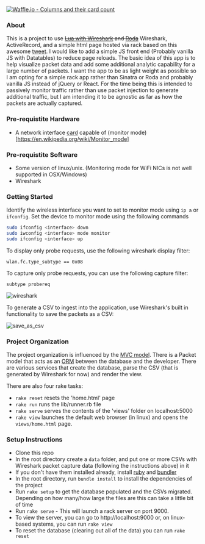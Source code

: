 [![Waffle.io - Columns and their card count](https://badge.waffle.io/boveus/wifinder.svg?columns=all)](https://waffle.io/boveus/wifinder)

### About ###
This is a project to use ~~[Lua with Wireshark](https://wiki.wireshark.org/Lua) and [Roda](https://github.com/jeremyevans/roda)~~ Wireshark, ActiveRecord, and a simple html page hosted via rack based on this awesome [tweet](https://twitter.com/tenderlove/status/351554818579505152).  I would like to add a simple JS front end (Probably vanilla JS with Datatables) to reduce page reloads.  The basic idea of this app is to help visualize packet data and add some additional analytic capability for a large number of packets.  I want the app to be as light weight as possible so I am opting for a simple rack app rather than Sinatra or Roda and probably vanilla JS instead of jQuery or React.  For the time being this is intended to passively monitor traffic rather than use packet injection to generate additional traffic, but I am intending it to be agnostic as far as how the packets are actually captured.

### Pre-requistite Hardware ###
- A network interface [card](https://www.acrylicwifi.com/en/support-webinars-wifi-wireless-network-software-tools/compatible-hardware/) capable of (monitor mode)[https://en.wikipedia.org/wiki/Monitor_mode]

### Pre-requistite Software ###
- Some version of linux/unix. (Monitoring mode for WiFi NICs is not well supported in OSX/Windows)
- Wireshark

### Getting Started ###
Identify the wireless interface you want to set to monitor mode using `ip a` or `ifconfig`.
Set the device to monitor mode using the following commands
```bash
sudo ifconfig <interface> down
sudo iwconfig <interface> mode monitor
sudo ifconfig <interface> up
```

To display only probe requests, use the following wireshark display filter:
```
wlan.fc.type_subtype == 0x08
```
To capture only probe requests, you can use the following capture filter:
```
subtype probereq
```
![wireshark](https://user-images.githubusercontent.com/20469703/43873015-c7a73290-9b52-11e8-85b9-31683bdd22e2.png)

To generate a CSV to ingest into the application, use Wireshark's built in functionality to save the packets as a CSV:

![save_as_csv](https://user-images.githubusercontent.com/20469703/43873029-dfc5e902-9b52-11e8-9913-d79c0c68f7fa.PNG)

### Project Organization ###
The project organization is influenced by the [MVC model](https://en.wikipedia.org/wiki/Model%E2%80%93view%E2%80%93controller). There is a Packet model that acts as an [ORM](https://en.wikipedia.org/wiki/Object-relational_mapping) between the database and the developer.  There are various services that create the database, parse the CSV (that is generated by Wireshark for now) and render the view. 

There are also four rake tasks:
- `rake reset` resets the 'home.html' page
- `rake run` runs the lib/runner.rb file
- `rake serve` serves the contents of the 'views' folder on localhost:5000
- `rake view` launches the default web browser (in linux) and opens the `views/home.html` page.

### Setup Instructions ###

- Clone this repo
- In the root directory create a `data` folder, and put one or more CSVs with Wireshark packet capture data (following the instructions above) in it
- If you don't have them installed already, install [ruby](https://www.ruby-lang.org/en/documentation/installation/) and [bundler](https://bundler.io/)
- In the root directory, run `bundle install` to install the dependencies of the project
- Run `rake setup` to get the database populated and the CSVs migrated.  Depending on how many/how large the files are this can take a little bit of time
- Run `rake serve` - This will launch a rack server on port 9000.
- To view the server, you can go to http://localhost:9000 or, on linux-based systems, you can run `rake view`
- To reset the database (clearing out all of the data) you can run `rake reset`

